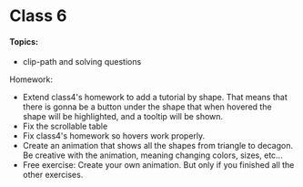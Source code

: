 
# Class 6

#### Topics: 
- clip-path and solving questions

Homework:
 - Extend class4's homework to add a tutorial by shape. That means that there is gonna
 be a button under the shape that when hovered the shape will be highlighted, and a tooltip
 will be shown.
 - Fix the scrollable table
 - Fix class4's homework so hovers work properly.
 - Create an animation that shows all the shapes from triangle to decagon. Be creative with the animation,
 meaning changing colors, sizes, etc...
 - Free exercise: Create your own animation. But only if you finished all the other exercises.
     

 
 



 